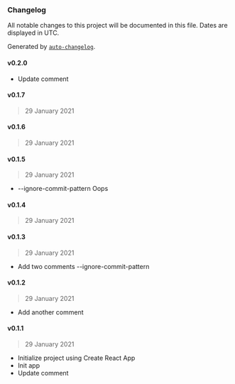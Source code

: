 ### Changelog

All notable changes to this project will be documented in this file. Dates are displayed in UTC.

Generated by [`auto-changelog`](https://github.com/CookPete/auto-changelog).

#### v0.2.0

- Update comment

#### v0.1.7

> 29 January 2021

#### v0.1.6

> 29 January 2021

#### v0.1.5

> 29 January 2021

- --ignore-commit-pattern Oops

#### v0.1.4

> 29 January 2021

#### v0.1.3

> 29 January 2021

- Add two comments --ignore-commit-pattern

#### v0.1.2

> 29 January 2021

- Add another comment

#### v0.1.1

> 29 January 2021

- Initialize project using Create React App
- Init app
- Update comment
